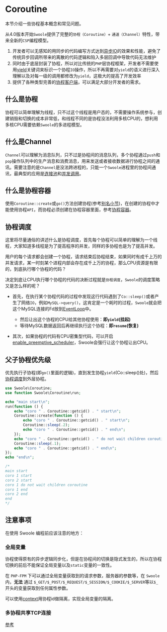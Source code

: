 # Coroutine <!-- {docsify-ignore-all} -->

本节介绍一些协程基本概念和常见问题。

从4.0版本开始`Swoole`提供了完整的`协程（Coroutine）`+ `通道（Channel）`特性，带来全新的`CSP`编程模型。

1. 开发者可以无感知的用同步的代码编写方式达到[异步IO](/learn?id=同步io异步io)的效果和性能，避免了传统异步回调所带来的离散的代码逻辑和陷入多层回调中导致代码无法维护
2. 同时由于底层封装了协程，所以对比传统的`PHP`层协程框架，开发者不需要使用[yield](https://www.php.net/manual/zh/language.generators.syntax.php)关键词来标识一个协程`IO`操作，所以不再需要对`yield`的语义进行深入理解以及对每一级的调用都修改为`yield`，这极大的提高了开发效率
3. 提供了各种类型完善的[协程客户端](/coroutine_client/init)，可以满足大部分开发者的需求。

## 什么是协程

协程可以简单理解为线程，只不过这个线程是用户态的，不需要操作系统参与，创建销毁和切换的成本非常低，和线程不同的是协程没法利用多核CPU的，想利用多核CPU需要依赖`Swoole`的多进程模型。

## 什么是Channel

`Channel`可以理解为消息队列，只不过是协程间的消息队列，多个协程通过`push`和`pop`操作队列中的生产消息和消费消息，用来发送或者接收数据进行协程之间的通讯。需要注意的是`Channel`是没法跨进程的，只能一个`Swoole`进程里的协程间通讯，最典型的应用是[连接池](/coroutine/conn_pool)和[并发调用](/coroutine/multi_call)。

## 什么是协程容器

使用`Coroutine::create`或`go()`方法创建协程(参考[别名小节](/other/alias?id=协程短名称))，在创建的协程中才能使用协程`API`，而协程必须创建在协程容器里面，参考[协程容器](/coroutine/scheduler)。

## 协程调度

这里将尽量通俗的讲述什么是协程调度，首先每个协程可以简单的理解为一个线程，大家知道多线程是为了提高程序的并发，同样的多协程也是为了提高并发。

用户的每个请求都会创建一个协程，请求结束后协程结束，如果同时有成千上万的并发请求，某一时刻某个进程内部会存在成千上万的协程，那么CPU资源是有限的，到底执行哪个协程的代码？

决定到底让CPU执行哪个协程的代码的决断过程就是`协程调度`，`Swoole`的调度策略又是怎么样的呢？

- 首先，在执行某个协程代码的过程中发现这行代码遇到了`Co::sleep()`或者产生了网络`IO`，例如`MySQL->query()`，这肯定是一个耗时的过程，`Swoole`就会把这个MySQL连接的Fd放到[EventLoop](/learn?id=什么是eventloop)中。
      
    * 然后让出这个协程的CPU给其他协程使用：**即`yield`(挂起)**
    * 等待MySQL数据返回后再继续执行这个协程：**即`resume`(恢复)**

- 其次，如果协程的代码有CPU密集型代码，可以开启[enable_preemptive_scheduler](/other/config)，Swoole会强行让这个协程让出CPU。

## 父子协程优先级

优先执行子协程(即`go()`里面的逻辑)，直到发生协程`yield`(Co::sleep()处)，然后[协程调度](/coroutine?id=协程调度)到外层协程。

```php
use Swoole\Coroutine;
use function Swoole\Coroutine\run;

echo "main start\n";
run(function () {
    echo "coro " . Coroutine::getcid() . " start\n";
    Coroutine::create(function () {
        echo "coro " . Coroutine::getcid() . " start\n";
        Coroutine::sleep(.2);
        echo "coro " . Coroutine::getcid() . " end\n";
    });
    echo "coro " . Coroutine::getcid() . " do not wait children coroutine\n";
    Coroutine::sleep(.1);
    echo "coro " . Coroutine::getcid() . " end\n";
});
echo "end\n";

/*
main start
coro 1 start
coro 2 start
coro 1 do not wait children coroutine
coro 1 end
coro 2 end
end
*/
```
  
## 注意事项

在使用 Swoole 编程前应该注意的地方：

### 全局变量

协程使得原有的异步逻辑同步化，但是在协程间的切换是隐式发生的，所以在协程切换的前后不能保证全局变量以及`static`变量的一致性。

在 `PHP-FPM` 下可以通过全局变量获取到的请求参数，服务器的参数等，在 `Swoole` 内，**无法** 通过 `$_GET/$_POST/$_REQUEST/$_SESSION/$_COOKIE/$_SERVER`等以`$_`开头的变量获取到任何属性参数。

可以使用[context](/coroutine/coroutine?id=getcontext)用协程id做隔离，实现全局变量的隔离。

### 多协程共享TCP连接

[参考](/question/use?id=client-has-already-been-bound-to-another-coroutine)
